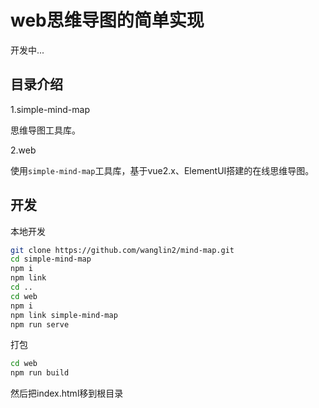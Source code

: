 # web思维导图的简单实现

开发中...

## 目录介绍

1.simple-mind-map

思维导图工具库。

2.web

使用`simple-mind-map`工具库，基于vue2.x、ElementUI搭建的在线思维导图。

## 开发

本地开发

```bash
git clone https://github.com/wanglin2/mind-map.git
cd simple-mind-map
npm i
npm link
cd ..
cd web
npm i
npm link simple-mind-map
npm run serve
```

打包

```bash
cd web
npm run build
```
然后把index.html移到根目录